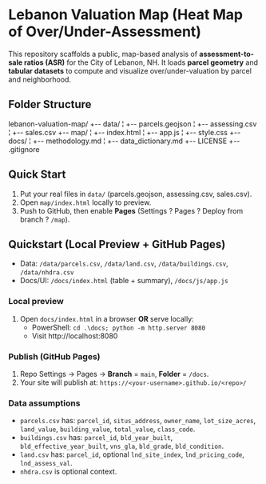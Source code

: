 # Lebanon Valuation Map (Heat Map of Over/Under-Assessment)

This repository scaffolds a public, map-based analysis of **assessment-to-sale ratios (ASR)** for the City of Lebanon, NH. It loads **parcel geometry** and **tabular datasets** to compute and visualize over/under-valuation by parcel and neighborhood.

## Folder Structure
lebanon-valuation-map/
+-- data/
¦   +-- parcels.geojson
¦   +-- assessing.csv
¦   +-- sales.csv
+-- map/
¦   +-- index.html
¦   +-- app.js
¦   +-- style.css
+-- docs/
¦   +-- methodology.md
¦   +-- data_dictionary.md
+-- LICENSE
+-- .gitignore

## Quick Start
1) Put your real files in `data/` (parcels.geojson, assessing.csv, sales.csv).
2) Open `map/index.html` locally to preview.
3) Push to GitHub, then enable **Pages** (Settings ? Pages ? Deploy from branch ? `/map`).

## Quickstart (Local Preview + GitHub Pages)

- Data: `/data/parcels.csv`, `/data/land.csv`, `/data/buildings.csv`, `/data/nhdra.csv`
- Docs/UI: `/docs/index.html` (table + summary), `/docs/js/app.js`

### Local preview
1. Open `docs/index.html` in a browser **OR** serve locally:
   - PowerShell: `cd .\docs; python -m http.server 8080`
   - Visit http://localhost:8080

### Publish (GitHub Pages)
1. Repo Settings → Pages → **Branch** = `main`, **Folder** = `/docs`.
2. Your site will publish at: `https://<your-username>.github.io/<repo>/`

### Data assumptions
- `parcels.csv` has: `parcel_id`, `situs_address`, `owner_name`, `lot_size_acres`, `land_value`, `building_value`, `total_value`, `class_code`.
- `buildings.csv` has: `parcel_id`, `bld_year_built`, `bld_effective_year_built`, `vns_gla`, `bld_grade`, `bld_condition`.
- `land.csv` has: `parcel_id`, optional `lnd_site_index`, `lnd_pricing_code`, `lnd_assess_val`.
- `nhdra.csv` is optional context.

